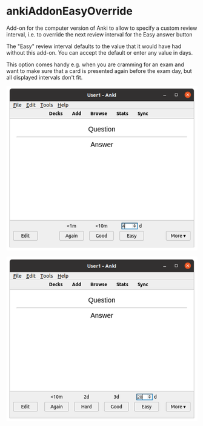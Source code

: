 # ankiAddonEasyOverride
Add-on for the computer version of Anki to allow to specify a custom review interval, i.e. to override the next review interval for the Easy answer button

The "Easy" review interval defaults to the value that it would have had without this add-on. You can accept the default or enter any value in days.

This option comes handy e.g. when you are cramming for an exam and want to make sure that a card is presented again before the exam day, but all displayed intervals don't fit.

![New card](Anki_easy_override_new_English.png)

![Review card](Anki_easy_override_review_English.png)


